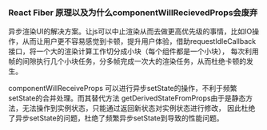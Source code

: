 ### React Fiber 原理以及为什么componentWillRecievedProps会废弃

异步渲染UI的解决方案。让js可以中止渲染从而去做更高优先级的事情，比如IO操作，从而让用户更不容易感觉到卡顿，提升用户体验，借助requestIdleCallback接口，将一个大的渲染计算工作切分成小块（每个组件都是一个小块），
每次利用帧的间隙执行几个小块任务，分多帧完成一次大的渲染任务，从而杜绝卡顿的发生。

componentWillReceiveProps 可以进行异步setState的操作，不利于频繁setState的合并处理。而其替代方法 getDerivedStateFromProps由于是静态方法，无法操作到实例状态，只能通过返回新状态对实例状态进行修改，
因此杜绝了异步setState的问题，杜绝了频繁异步setState到导致的性能问题。

